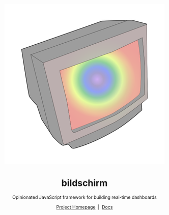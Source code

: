 <div align="center">
	<a href="https://bildschirm.dev">
		<img src="resources/logo.png">
	</a>
	<h1>bildschirm</h1>
	<p>
		Opinionated JavaScript framework for building real-time dashboards
	</p>
	<p>
		<a href="https://bildschirm.dev">Project Homepage</a>
		<span>&nbsp;|&nbsp;</span>
		<a href="https://docs.bildschirm.dev">Docs</a>
	</p>
</div>